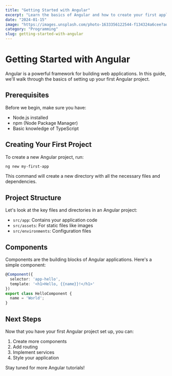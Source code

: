 ```yaml
---
title: "Getting Started with Angular"
excerpt: "Learn the basics of Angular and how to create your first application."
date: "2024-01-15"
image: "https://images.unsplash.com/photo-1633356122544-f134324a6cee?auto=format&fit=crop&q=80&w=800"
category: "Programming"
slug: getting-started-with-angular
---
```


# Getting Started with Angular

Angular is a powerful framework for building web applications. In this guide, we'll walk through the basics of setting up your first Angular project.

## Prerequisites

Before we begin, make sure you have:
- Node.js installed
- npm (Node Package Manager)
- Basic knowledge of TypeScript

## Creating Your First Project

To create a new Angular project, run:

```bash
ng new my-first-app
```

This command will create a new directory with all the necessary files and dependencies.

## Project Structure

Let's look at the key files and directories in an Angular project:

- `src/app`: Contains your application code
- `src/assets`: For static files like images
- `src/environments`: Configuration files

## Components

Components are the building blocks of Angular applications. Here's a simple component:

```typescript
@Component({
  selector: 'app-hello',
  template: '<h1>Hello, {{name}}!</h1>'
})
export class HelloComponent {
  name = 'World';
}
```

## Next Steps

Now that you have your first Angular project set up, you can:
1. Create more components
2. Add routing
3. Implement services
4. Style your application

Stay tuned for more Angular tutorials!